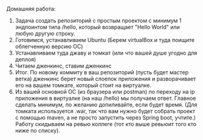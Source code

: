 Домашняя работа:
1. Задача создать репозиторий с простым проектом с минимум 1 эндпоинтом типа /hello, который возвращает "Hello World" или любую другую строку. 
2. Готовимся, устанавливаем Ubuntu (Берем virtualBox и туда поищите облегченную версию ОС)
3. Устанавливаем туда джаву и томкат (или что вашей душе угодно для деплоя)
4. Читаем дженкинс, ставим дженкинс
5. Итог. По новому коммиту в ваш репозиторий (пусть будет мастер ветка) дженкинс берет новый слоепок приложения и разворачивает его на вашем томкате, который стоит на виртуалке. 
6. Из вашей основной ОС (из браузера или postman) по переходу на ip приложения в виртуалке (на наш /hello) мы получаем ответ.
Главное сделать минимум, по желанию допиливайте, если будет время. (Для томката используется .war, так что вам нужно будет собрать проект с помощью maven, а не просто запустить через Spring boot, учтите.)
Работу скидываем на ревью коллеге (тот кто выше ревьюит того кто ниже по списку).
